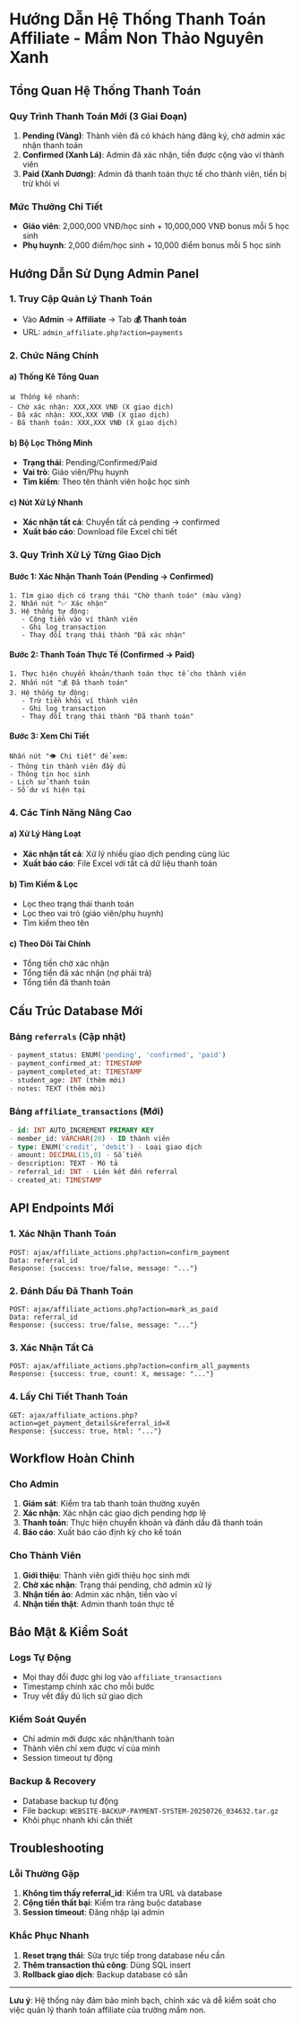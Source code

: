 # Hướng Dẫn Hệ Thống Thanh Toán Affiliate - Mầm Non Thảo Nguyên Xanh

## Tổng Quan Hệ Thống Thanh Toán

### Quy Trình Thanh Toán Mới (3 Giai Đoạn)
1. **Pending (Vàng)**: Thành viên đã có khách hàng đăng ký, chờ admin xác nhận thanh toán
2. **Confirmed (Xanh Lá)**: Admin đã xác nhận, tiền được cộng vào ví thành viên  
3. **Paid (Xanh Dương)**: Admin đã thanh toán thực tế cho thành viên, tiền bị trừ khỏi ví

### Mức Thưởng Chi Tiết
- **Giáo viên**: 2,000,000 VNĐ/học sinh + 10,000,000 VNĐ bonus mỗi 5 học sinh
- **Phụ huynh**: 2,000 điểm/học sinh + 10,000 điểm bonus mỗi 5 học sinh

## Hướng Dẫn Sử Dụng Admin Panel

### 1. Truy Cập Quản Lý Thanh Toán
- Vào **Admin** → **Affiliate** → Tab **💰 Thanh toán**
- URL: `admin_affiliate.php?action=payments`

### 2. Chức Năng Chính

#### a) Thống Kê Tổng Quan
```
📊 Thống kê nhanh:
- Chờ xác nhận: XXX,XXX VNĐ (X giao dịch)
- Đã xác nhận: XXX,XXX VNĐ (X giao dịch)  
- Đã thanh toán: XXX,XXX VNĐ (X giao dịch)
```

#### b) Bộ Lọc Thông Minh
- **Trạng thái**: Pending/Confirmed/Paid
- **Vai trò**: Giáo viên/Phụ huynh
- **Tìm kiếm**: Theo tên thành viên hoặc học sinh

#### c) Nút Xử Lý Nhanh
- **Xác nhận tất cả**: Chuyển tất cả pending → confirmed
- **Xuất báo cáo**: Download file Excel chi tiết

### 3. Quy Trình Xử Lý Từng Giao Dịch

#### Bước 1: Xác Nhận Thanh Toán (Pending → Confirmed)
```
1. Tìm giao dịch có trạng thái "Chờ thanh toán" (màu vàng)
2. Nhấn nút "✅ Xác nhận"
3. Hệ thống tự động:
   - Cộng tiền vào ví thành viên
   - Ghi log transaction
   - Thay đổi trạng thái thành "Đã xác nhận"
```

#### Bước 2: Thanh Toán Thực Tế (Confirmed → Paid)
```
1. Thực hiện chuyển khoản/thanh toán thực tế cho thành viên
2. Nhấn nút "💰 Đã thanh toán"
3. Hệ thống tự động:
   - Trừ tiền khỏi ví thành viên
   - Ghi log transaction
   - Thay đổi trạng thái thành "Đã thanh toán"
```

#### Bước 3: Xem Chi Tiết
```
Nhấn nút "👁️ Chi tiết" để xem:
- Thông tin thành viên đầy đủ
- Thông tin học sinh
- Lịch sử thanh toán
- Số dư ví hiện tại
```

### 4. Các Tính Năng Nâng Cao

#### a) Xử Lý Hàng Loạt
- **Xác nhận tất cả**: Xử lý nhiều giao dịch pending cùng lúc
- **Xuất báo cáo**: File Excel với tất cả dữ liệu thanh toán

#### b) Tìm Kiếm & Lọc
- Lọc theo trạng thái thanh toán
- Lọc theo vai trò (giáo viên/phụ huynh)
- Tìm kiếm theo tên

#### c) Theo Dõi Tài Chính
- Tổng tiền chờ xác nhận
- Tổng tiền đã xác nhận (nợ phải trả)
- Tổng tiền đã thanh toán

## Cấu Trúc Database Mới

### Bảng `referrals` (Cập nhật)
```sql
- payment_status: ENUM('pending', 'confirmed', 'paid')
- payment_confirmed_at: TIMESTAMP
- payment_completed_at: TIMESTAMP
- student_age: INT (thêm mới)
- notes: TEXT (thêm mới)
```

### Bảng `affiliate_transactions` (Mới)
```sql
- id: INT AUTO_INCREMENT PRIMARY KEY
- member_id: VARCHAR(20) - ID thành viên
- type: ENUM('credit', 'debit') - Loại giao dịch
- amount: DECIMAL(15,0) - Số tiền
- description: TEXT - Mô tả
- referral_id: INT - Liên kết đến referral
- created_at: TIMESTAMP
```

## API Endpoints Mới

### 1. Xác Nhận Thanh Toán
```
POST: ajax/affiliate_actions.php?action=confirm_payment
Data: referral_id
Response: {success: true/false, message: "..."}
```

### 2. Đánh Dấu Đã Thanh Toán
```
POST: ajax/affiliate_actions.php?action=mark_as_paid  
Data: referral_id
Response: {success: true/false, message: "..."}
```

### 3. Xác Nhận Tất Cả
```
POST: ajax/affiliate_actions.php?action=confirm_all_payments
Response: {success: true, count: X, message: "..."}
```

### 4. Lấy Chi Tiết Thanh Toán
```
GET: ajax/affiliate_actions.php?action=get_payment_details&referral_id=X
Response: {success: true, html: "..."}
```

## Workflow Hoàn Chỉnh

### Cho Admin
1. **Giám sát**: Kiểm tra tab thanh toán thường xuyên
2. **Xác nhận**: Xác nhận các giao dịch pending hợp lệ
3. **Thanh toán**: Thực hiện chuyển khoản và đánh dấu đã thanh toán
4. **Báo cáo**: Xuất báo cáo định kỳ cho kế toán

### Cho Thành Viên  
1. **Giới thiệu**: Thành viên giới thiệu học sinh mới
2. **Chờ xác nhận**: Trạng thái pending, chờ admin xử lý
3. **Nhận tiền ảo**: Admin xác nhận, tiền vào ví
4. **Nhận tiền thật**: Admin thanh toán thực tế

## Bảo Mật & Kiểm Soát

### Logs Tự Động
- Mọi thay đổi được ghi log vào `affiliate_transactions`
- Timestamp chính xác cho mỗi bước
- Truy vết đầy đủ lịch sử giao dịch

### Kiểm Soát Quyền
- Chỉ admin mới được xác nhận/thanh toán
- Thành viên chỉ xem được ví của mình
- Session timeout tự động

### Backup & Recovery
- Database backup tự động
- File backup: `WEBSITE-BACKUP-PAYMENT-SYSTEM-20250726_034632.tar.gz`
- Khôi phục nhanh khi cần thiết

## Troubleshooting

### Lỗi Thường Gặp
1. **Không tìm thấy referral_id**: Kiểm tra URL và database
2. **Cộng tiền thất bại**: Kiểm tra ràng buộc database
3. **Session timeout**: Đăng nhập lại admin

### Khắc Phục Nhanh
1. **Reset trạng thái**: Sửa trực tiếp trong database nếu cần
2. **Thêm transaction thủ công**: Dùng SQL insert
3. **Rollback giao dịch**: Backup database có sẵn

---

**Lưu ý**: Hệ thống này đảm bảo minh bạch, chính xác và dễ kiểm soát cho việc quản lý thanh toán affiliate của trường mầm non.